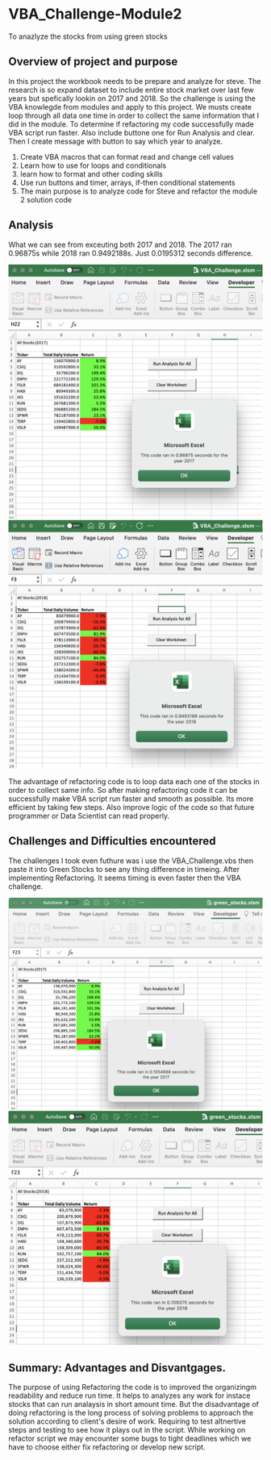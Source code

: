 # VBA_Challenge-Module2

To anazlyze the stocks from using green stocks

## Overview of project and purpose
In this project the workbook needs to be prepare and analyze for steve. The research is so expand dataset to include entire stock market over last few years but spefically lookin on 2017 and 2018. So the challenge is using the VBA knowlegde from modules and apply to this project. We musts create loop through all data one time in order to collect the same information that I did in the module. To determine if refactoring my code successfully made VBA script run faster. Also include buttone one for Run Analysis and clear. Then I create message with button to say which year to analyze. 

1. Create VBA macros that can format read and change cell values
2. Learn how to use for loops and conditionals
3. learn how to format and other coding skills
4. Use run buttons and timer, arrays, if-then conditional statements
5. The main purpose is to analyze code for Steve and refactor the module 2 solution code

## Analysis
What we can see from exceuting both 2017 and 2018. The 2017 ran 0.96875s while 2018 ran 0.9492188s. Just 0.0195312 seconds difference.

![](VBA_Challenge_2017.png)
![](VBA_Challenge_2018.png)

The advantage of refactoring code is to loop data each one of the stocks in order to collect same info. So after making refactoring code it can be successfully make VBA script run faster and smooth as possible. Its more efficient by taking few steps. Also improve logic of the code so that future programmer or Data Scientist can read properly.


## Challenges and Difficulties encountered
The challenges I took even futhure was i use the VBA_Challenge.vbs then paste it into Green Stocks to see any thing difference in timeing. After implementing Refactoring. It seems timing is even faster then the VBA challenge. 

![](GreenStocks_2017.png)
![](GreenStocks_2018.png)

## Summary: Advantages and Disvantgages. 
The purpose of using Refactoring the code is to improved the organizingm readability and reduce run time. It helps to analyzes any work for instace stocks that can run analaysis in short amount time. But the disadvantage of doing refactoring is the long process of solving problems to approach the solution according to client's desire of work. Requiring to test altnertive steps and testing to see how it plays out in the script. While working on refactor script we may encounter some bugs to tight deadlines which we have to choose either fix refactoring or develop new script. 

